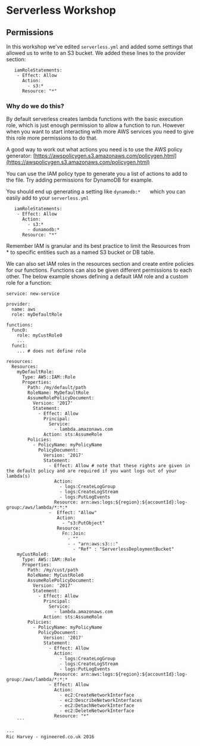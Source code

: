 # Serverless Workshop

## Permissions
In this workshop we've edited ```serverless.yml``` and added some settings that allowed us to write to an S3 bucket. We added these lines to the provider section:

```
   iamRoleStatements:
    - Effect: Allow
      Action:
        - s3:*
      Resource: "*"
```

### Why do we do this?
By default serverless creates lambda functions with the basic execution role, which is just enough permission to allow a function to run. However when you want to start interacting with more AWS services you need to give this role more permissions to do that.

A good way to work out what actions you need is to use the AWS policy generator:  [https://awspolicygen.s3.amazonaws.com/policygen.html](https://awspolicygen.s3.amazonaws.com/policygen.html)

You can use the IAM policy type to generate you a list of actions to add to the file. Try adding permissions for DynamoDB for example.

You should end up generating a setting like ```dynamodb:*	``` which you can easily add to your ```serverless.yml```

```
   iamRoleStatements:
    - Effect: Allow
      Action:
        - s3:*
        - dunamodb:*
      Resource: "*"
```

Remember IAM is granular and its best practice to limit the Resources from * to specific entities such as a named S3 bucket or DB table.

We can also set IAM roles in the resources section and create entire policies for our functions. Functions can also be given different permissions to each other. The below example shows defining a default IAM role and a custom role for a function:

```
service: new-service

provider:
  name: aws
  role: myDefaultRole

functions:
  func0:
    role: myCustRole0
    ...
  func1:
    ... # does not define role

resources:
  Resources:
    myDefaultRole:
      Type: AWS::IAM::Role
      Properties:
        Path: /my/default/path
        RoleName: MyDefaultRole
        AssumeRolePolicyDocument:
          Version: '2017'
          Statement:
            - Effect: Allow
              Principal:
                Service:
                  - lambda.amazonaws.com
              Action: sts:AssumeRole
        Policies:
          - PolicyName: myPolicyName
            PolicyDocument:
              Version: '2017'
              Statement:
                - Effect: Allow # note that these rights are given in the default policy and are required if you want logs out of your lambda(s)
                  Action:
                    - logs:CreateLogGroup
                    - logs:CreateLogStream
                    - logs:PutLogEvents
                  Resource: arn:aws:logs:${region}:${accountId}:log-group:/aws/lambda/*:*:*
                -  Effect: "Allow"
                   Action:
                     - "s3:PutObject"
                   Resource:
                     Fn::Join:
                       - ""
                       - - "arn:aws:s3:::"
                         - "Ref" : "ServerlessDeploymentBucket"
    myCustRole0:
      Type: AWS::IAM::Role
      Properties:
        Path: /my/cust/path
        RoleName: MyCustRole0
        AssumeRolePolicyDocument:
          Version: '2017'
          Statement:
            - Effect: Allow
              Principal:
                Service:
                  - lambda.amazonaws.com
              Action: sts:AssumeRole
        Policies:
          - PolicyName: myPolicyName
            PolicyDocument:
              Version: '2017'
              Statement:
                - Effect: Allow
                  Action:
                    - logs:CreateLogGroup
                    - logs:CreateLogStream
                    - logs:PutLogEvents
                  Resource: arn:aws:logs:${region}:${accountId}:log-group:/aws/lambda/*:*:*
                - Effect: Allow
                  Action:
                    - ec2:CreateNetworkInterface
                    - ec2:DescribeNetworkInterfaces
                    - ec2:DetachNetworkInterface
                    - ec2:DeleteNetworkInterface
                  Resource: "*"
    ```

---
Ric Harvey - ngineered.co.uk 2016
